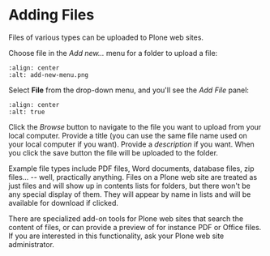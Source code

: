 # Adding Files

Files of various types can be uploaded to Plone web sites.

Choose file in the *Add new...* menu for a folder to upload a file:

```{figure} /_static/working-with-content/robot/adding-files_add-menu.png
:align: center
:alt: add-new-menu.png
```

Select **File** from the drop-down menu, and you'll see the *Add File* panel:

```{figure} /_static/working-with-content/robot/adding-files_add-form.png
:align: center
:alt: true
```

Click the *Browse* button to navigate to the file you want to upload from your local computer. Provide a title (you can use the same file name used on your local computer if you want).
Provide a *description* if you want. When you click the save button the file will be uploaded to the folder.

Example file types include PDF files, Word documents, database files, zip files... -- well, practically anything.
Files on a Plone web site are treated as just files and will show up in contents lists for folders, but there won't be any special display of them.
They will appear by name in lists and will be available for download if clicked.

There are specialized add-on tools for Plone web sites that search the content of files, or can provide a preview of for instance PDF or Office files.
If you are interested in this functionality, ask your Plone web site administrator.
